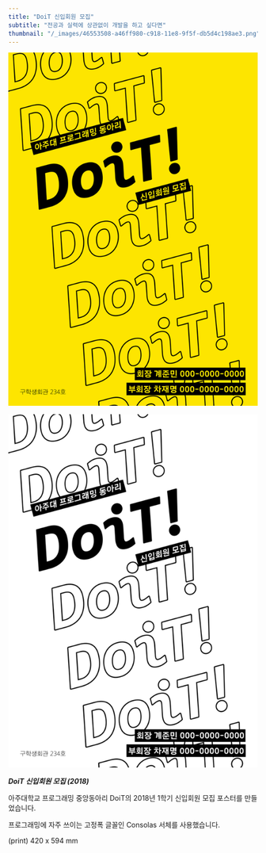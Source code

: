 ```yaml
---
title: "DoiT 신입회원 모집"
subtitle: "전공과 실력에 상관없이 개발을 하고 싶다면"
thumbnail: "/_images/46553508-a46ff980-c918-11e8-9f5f-db5d4c198ae3.png"
---
```


![](/_images/46553508-a46ff980-c918-11e8-9f5f-db5d4c198ae3.png)

![](/_images/46553510-a46ff980-c918-11e8-8793-ea781e49d2f7.png)

_**DoiT 신입회원 모집 (2018)**_

아주대학교 프로그래밍 중앙동아리 DoiT의 2018년 1학기 신입회원 모집 포스터를 만들었습니다.

프로그래밍에 자주 쓰이는 고정폭 글꼴인 Consolas 서체를 사용했습니다.

(print) 420 x 594 mm

